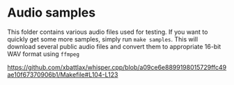 # Audio samples

This folder contains various audio files used for testing.
If you want to quickly get some more samples, simply run `make samples`. This will download several public audio files and convert them to appropriate 16-bit WAV format using `ffmpeg`

https://github.com/xbattlax/whisper.cpp/blob/a09ce6e8899198015729ffc49ae10f67370906b1/Makefile#L104-L123
